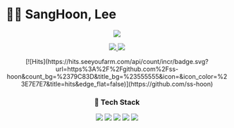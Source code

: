 # 🙋‍♂️ SangHoon, Lee

<p align='center'>
  <a href="https://github.com/ss-hoon/github-readme-stats">
    <img src="https://github-readme-stats.vercel.app/api?username=ss-hoon&hide=issues&show_icons=true&theme=graywhite"/>
  </a>
</p>

<p align='center'>
  <a href="https://github.com/anuraghazra/github-readme-stats">
    <img src="https://github-readme-stats.vercel.app/api/top-langs/?username=ss-hoon&layout=compact"/>
  </a>
  <a href="https://solved.ac/lshoon1128">
    <img src="http://mazassumnida.wtf/api/generate_badge?boj=lshoon1128"/>
  </a>
</p>

<p align='center'>
[![Hits](https://hits.seeyoufarm.com/api/count/incr/badge.svg?url=https%3A%2F%2Fgithub.com%2Fss-hoon&count_bg=%2379C83D&title_bg=%23555555&icon=&icon_color=%23E7E7E7&title=hits&edge_flat=false)](https://github.com/ss-hoon)
</p>

<h3 align="center"> 🔎 Tech Stack </h3>
 
<p align="center">
  <img src="https://img.shields.io/badge/Java-007396?style=flat-square&logo=Java&logoColor=white"/></a>
  <img src="https://img.shields.io/badge/Spring-6DB33F?style=flat-square&logo=Spring&logoColor=white"/></a>
  <img src="https://img.shields.io/badge/vuejs-%2335495e.svg?style=flat-square&logo=vue-dot-js&logoColor=%234FC08D"/>
  <img src="https://img.shields.io/badge/JavaScript-F7DF1E?style=flat-square&logo=JavaScript&logoColor=white"/></a>
  <img src="https://img.shields.io/badge/MySQL-1498F0?style=flat-square&logo=MySQL&logoColor=white"/></a>
</p>
